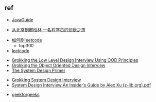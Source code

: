 

## ref


+ [JavaGuide](https://github.com/Snailclimb/JavaGuide)

+ [从北京到都柏林 一名程序员的润欧之旅](https://zhuanlan.zhihu.com/p/603300157)


<!-- 算法 -->
+ [如何刷leetcode](https://www.zhihu.com/question/280279208/answer/704774024)
    + top300
+ [leetcode](https://leetcode.com/problemset/all/)
<!-- OOD -->
+ [Grokking the Low Level Design Interview Using OOD Principles](https://www.educative.io/courses/grokking-the-low-level-design-interview-using-ood-principles)
+ [Grokking the Object Oriented Design Interview](https://github.com/tssovi/grokking-the-object-oriented-design-interview)
+ [The System Design Primer](https://github.com/donnemartin/system-design-primer)

<!-- System Design -->
+ [Grokking System Design Interview](https://github.com/Jeevan-kumar-Raj/Grokking-System-Design)
+ [System Design Interview An Insider’s Guide by Alex Xu (z-lib.org).pdf](https://github.com/G33kzD3n/Catalogue/blob/master/System%20Design%20Interview%20An%20Insider%E2%80%99s%20Guide%20by%20Alex%20Xu%20(z-lib.org).pdf)

<!-- portal -->
+ [geekforgeeks](https://www.geeksforgeeks.org/)